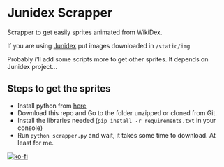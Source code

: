 # Junidex Scrapper

Scrapper to get easily sprites animated from WikiDex.

If you are using [Junidex](https://github.com/JuniorZavaleta/junidex) put images downloaded in `/static/img`

Probably i'll add some scripts more to get other sprites. It depends on Junidex project...

## Steps to get the sprites

- Install python from [here](https://www.python.org/)
- Download this repo and Go to the folder unzipped or cloned from Git.
- Install the libraries needed (`pip install -r requirements.txt` in your console)
- Run `python scrapper.py` and wait, it takes some time to download. At least for me.

[![ko-fi](https://ko-fi.com/img/githubbutton_sm.svg)](https://ko-fi.com/Y8Y338J3F)

